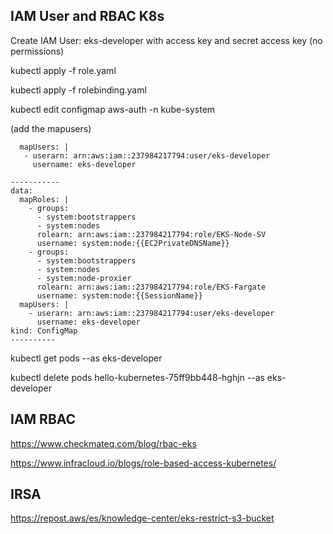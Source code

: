 
## IAM User and RBAC K8s

 Create IAM User: eks-developer with access key and secret access key (no permissions)

 kubectl apply -f role.yaml

 kubectl apply -f rolebinding.yaml

 kubectl edit configmap aws-auth -n kube-system

 (add the mapusers)
 ```
   mapUsers: |
    - userarn: arn:aws:iam::237984217794:user/eks-developer
      username: eks-developer
  ```

```
-----------
data:
  mapRoles: |
    - groups:
      - system:bootstrappers
      - system:nodes
      rolearn: arn:aws:iam::237984217794:role/EKS-Node-SV
      username: system:node:{{EC2PrivateDNSName}}
    - groups:
      - system:bootstrappers
      - system:nodes
      - system:node-proxier
      rolearn: arn:aws:iam::237984217794:role/EKS-Fargate
      username: system:node:{{SessionName}}
  mapUsers: |
    - userarn: arn:aws:iam::237984217794:user/eks-developer
      username: eks-developer
kind: ConfigMap
----------
```

kubectl get pods --as eks-developer

kubectl delete  pods hello-kubernetes-75ff9bb448-hghjn --as eks-developer  

## IAM RBAC
https://www.checkmateq.com/blog/rbac-eks

https://www.infracloud.io/blogs/role-based-access-kubernetes/

## IRSA
https://repost.aws/es/knowledge-center/eks-restrict-s3-bucket




